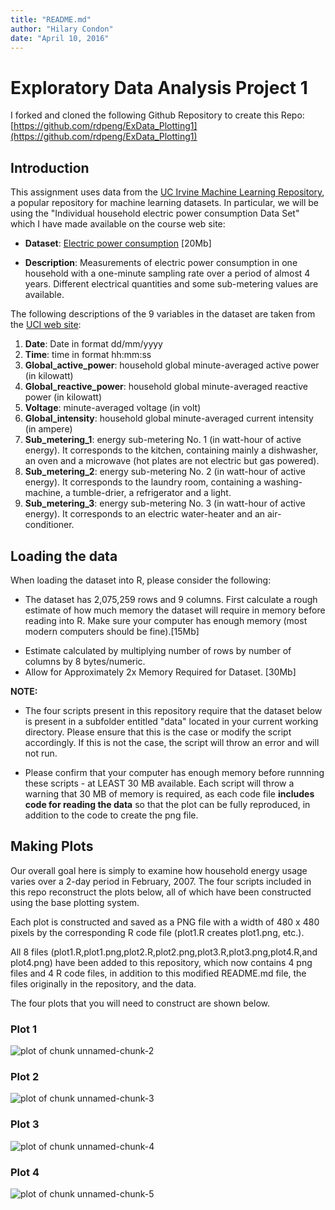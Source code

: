 ```yaml
---
title: "README.md"
author: "Hilary Condon"
date: "April 10, 2016"
---
```


Exploratory Data Analysis Project 1
========

I forked and cloned the following Github Repository to create this Repo: 
[https://github.com/rdpeng/ExData_Plotting1](https://github.com/rdpeng/ExData_Plotting1)

## Introduction

This assignment uses data from
the <a href="http://archive.ics.uci.edu/ml/">UC Irvine Machine
Learning Repository</a>, a popular repository for machine learning
datasets. In particular, we will be using the "Individual household
electric power consumption Data Set" which I have made available on
the course web site:


* <b>Dataset</b>: <a href="https://d396qusza40orc.cloudfront.net/exdata%2Fdata%2Fhousehold_power_consumption.zip">Electric power consumption</a> [20Mb]

* <b>Description</b>: Measurements of electric power consumption in
one household with a one-minute sampling rate over a period of almost
4 years. Different electrical quantities and some sub-metering values
are available.


The following descriptions of the 9 variables in the dataset are taken
from
the <a href="https://archive.ics.uci.edu/ml/datasets/Individual+household+electric+power+consumption">UCI
web site</a>:

<ol>
<li><b>Date</b>: Date in format dd/mm/yyyy </li>
<li><b>Time</b>: time in format hh:mm:ss </li>
<li><b>Global_active_power</b>: household global minute-averaged active power (in kilowatt) </li>
<li><b>Global_reactive_power</b>: household global minute-averaged reactive power (in kilowatt) </li>
<li><b>Voltage</b>: minute-averaged voltage (in volt) </li>
<li><b>Global_intensity</b>: household global minute-averaged current intensity (in ampere) </li>
<li><b>Sub_metering_1</b>: energy sub-metering No. 1 (in watt-hour of active energy). It corresponds to the kitchen, containing mainly a dishwasher, an oven and a microwave (hot plates are not electric but gas powered). </li>
<li><b>Sub_metering_2</b>: energy sub-metering No. 2 (in watt-hour of active energy). It corresponds to the laundry room, containing a washing-machine, a tumble-drier, a refrigerator and a light. </li>
<li><b>Sub_metering_3</b>: energy sub-metering No. 3 (in watt-hour of active energy). It corresponds to an electric water-heater and an air-conditioner.</li>
</ol>

## Loading the data

When loading the dataset into R, please consider the following:

* The dataset has 2,075,259 rows and 9 columns. First
calculate a rough estimate of how much memory the dataset will require
in memory before reading into R. Make sure your computer has enough
memory (most modern computers should be fine).[15Mb]
+ Estimate calculated by multiplying number of rows by number of columns by 8 bytes/numeric.
+ Allow for Approximately 2x Memory Required for Dataset. [30Mb]

<b>NOTE: </b>
* The four scripts present in this repository require that the dataset below is present in a subfolder entitled "data" located in your current working directory. Please ensure that this is the case or modify the script accordingly. If this is not the case, the script will throw an error and will not run. 

* Please confirm that your computer has enough memory before runnning these scripts - at LEAST 30 MB available. Each script will throw a warning that 30 MB of memory is required, as each code file **includes code for reading the data** so that the plot can be fully reproduced, in addition to the code to create the png file.



## Making Plots

Our overall goal here is simply to examine how household energy usage
varies over a 2-day period in February, 2007. The four scripts included in this repo reconstruct the plots below, all of which have been constructed using the base plotting system.

Each plot is constructed and saved as a PNG file with a width of 480 x 480 pixels by the corresponding R code file (plot1.R creates plot1.png, etc.).

All 8 files (plot1.R,plot1.png,plot2.R,plot2.png,plot3.R,plot3.png,plot4.R,and plot4.png) have been added to this repository, which now contains 4 png files and 4 R code files, in addition to this modified README.md file, the files originally in the repository, and the data. 


The four plots that you will need to construct are shown below. 


### Plot 1


![plot of chunk unnamed-chunk-2](figure/unnamed-chunk-2.png) 


### Plot 2

![plot of chunk unnamed-chunk-3](figure/unnamed-chunk-3.png) 


### Plot 3

![plot of chunk unnamed-chunk-4](figure/unnamed-chunk-4.png) 


### Plot 4

![plot of chunk unnamed-chunk-5](figure/unnamed-chunk-5.png) 

